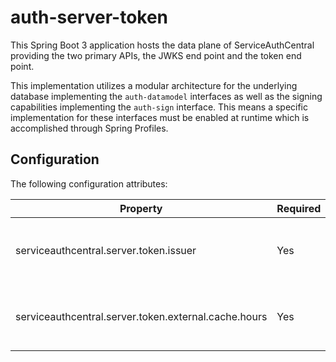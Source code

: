 auth-server-token
=================

This Spring Boot 3 application hosts the data plane of ServiceAuthCentral providing the two primary APIs, the JWKS end point and the token end point.

This implementation utilizes a modular architecture for the underlying database implementing the `auth-datamodel` interfaces as well as the signing capabilities implementing the `auth-sign` interface.  This means a specific implementation for these interfaces must be enabled at runtime which is accomplished through Spring Profiles.


Configuration
-------------

The following configuration attributes:  

| Property                                             | Required | Description                               |
|------------------------------------------------------|----------|-------------------------------------------|
| serviceauthcentral.server.token.issuer               | Yes      | The JWT issuer; populates the `iss` claim |
| serviceauthcentral.server.token.external.cache.hours | Yes      | Number of hours external JWKS is cached   |
